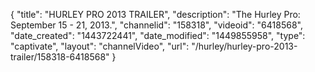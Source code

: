 {
    "title": "HURLEY PRO 2013 TRAILER",
    "description": "The Hurley Pro: September 15 - 21, 2013.",
    "channelid": "158318",
    "videoid": "6418568",
    "date_created": "1443722441",
    "date_modified": "1449855958",
    "type": "captivate",
    "layout": "channelVideo",
    "url": "\/hurley\/hurley-pro-2013-trailer\/158318-6418568"
}
